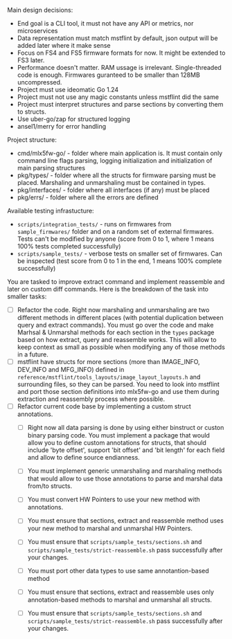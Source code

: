 Main design decisions:
 * End goal is a CLI tool, it must not have any API or metrics, nor microservices
 * Data representation must match mstflint by default, json output will be added later where it make sense
 * Focus on FS4 and FS5 firmware formats for now. It might be extended to FS3 later.
 * Performance doesn't matter. RAM ussage is irrelevant. Single-threaded code is enough. Firmwares guranteed to be smaller than 128MB uncompressed.
 * Project must use ideomatic Go 1.24
 * Project must not use any magic constants unless mstflint did the same
 * Project must interpret structures and parse sections by converting them to structs.
 * Use uber-go/zap for structured logging
 * ansel1/merry for error handling

Project structure:
 * cmd/mlx5fw-go/ - folder where main application is. It must contain only command line flags parsing, logging initialization and initialization of main parsing structures
 * pkg/types/ - folder where all the structs for firmware parsing must be placed. Marshaling and unmarshaling must be contained in types.
 * pkg/interfaces/ - folder where all interfaces (if any) must be placed
 * pkg/errs/ - folder where all the errors are defined


Available testing infrastucture:
 - `scripts/integration_tests/` - runs on firmwares from `sample_firmwares/` folder and on a random set of external firmwares. Tests can't be modified by anyone (score from 0 to 1, where 1 means 100% tests completed successfully)
 - `scripts/sample_tests/` - verbose tests on smaller set of firmwares. Can be inspected (test score from 0 to 1 in the end, 1 means 100% complete successfully)

You are tasked to improve extract command and implement reassemble and later on custom diff commands. Here is the breakdown of the task into smaller tasks:
- [ ] Refactor the code. Right now marshaling and unmarshaling are two different methods in different places (with potential duplication between query and extract commands). You must go over the code and make Marhsal & Unmarshal methods for each section in the `types` package based on how extract, query and reassemble works. This will allow to keep context as small as possible when modifying any of those methods in a future.
- [ ] mstflint have structs for more sections (more than IMAGE_INFO, DEV_INFO and MFG_INFO) defined in `reference/mstflint/tools_layouts/image_layout_layouts.h` and surrounding files, so they can be parsed. You need to look into mstflint and port those section definitions into mlx5fw-go and use them during extraction and reassembly process where possible.
- [ ] Refactor current code base by implementing a custom struct annotations.
  - [ ] Right now all data parsing is done by using either binstruct or custon binary parsing code. You must implement a package that would allow you to define custom annotations for structs, that should include 'byte offset', support 'bit offset' and 'bit length' for each field and allow to define source endianness.
  - [ ] You must implement generic unmarshaling and marshaling methods that would allow to use those annotations to parse and marshal data from/to structs.
  - [ ] You must convert HW Pointers to use your new method with annotations.
  - [ ] You must ensure that sections, extract and reassemble method uses your new method to marshal and unmarshal HW Pointers.
  - [ ] You must ensure that `scripts/sample_tests/sections.sh` and `scripts/sample_tests/strict-reassemble.sh` pass successfully after your changes.
  - [ ] You must port other data types to use same annotantion-based method
  - [ ] You must ensure that sections, extract and reassemble uses only annotation-based methods to marshal and unmarshal all structs.
  - [ ] You must ensure that `scripts/sample_tests/sections.sh` and `scripts/sample_tests/strict-reassemble.sh` pass successfully after your changes.


